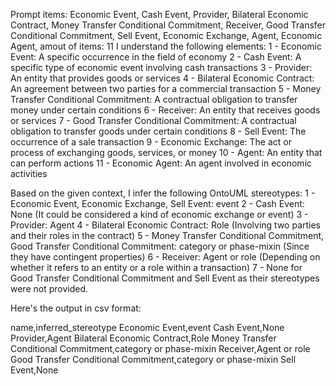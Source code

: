 Prompt items: 
Economic Event, Cash Event, Provider, Bilateral Economic Contract, Money Transfer Conditional Commitment, Receiver, Good Transfer Conditional Commitment, Sell Event, Economic Exchange, Agent, Economic Agent, 
amout of items: 11
 I understand the following elements:
1 - Economic Event: A specific occurrence in the field of economy
2 - Cash Event: A specific type of economic event involving cash transactions
3 - Provider: An entity that provides goods or services
4 - Bilateral Economic Contract: An agreement between two parties for a commercial transaction
5 - Money Transfer Conditional Commitment: A contractual obligation to transfer money under certain conditions
6 - Receiver: An entity that receives goods or services
7 - Good Transfer Conditional Commitment: A contractual obligation to transfer goods under certain conditions
8 - Sell Event: The occurrence of a sale transaction
9 - Economic Exchange: The act or process of exchanging goods, services, or money
10 - Agent: An entity that can perform actions
11 - Economic Agent: An agent involved in economic activities

Based on the given context, I infer the following OntoUML stereotypes:
1 - Economic Event, Economic Exchange, Sell Event: event
2 - Cash Event: None (It could be considered a kind of economic exchange or event)
3 - Provider: Agent
4 - Bilateral Economic Contract: Role (Involving two parties and their roles in the contract)
5 - Money Transfer Conditional Commitment, Good Transfer Conditional Commitment: category or phase-mixin (Since they have contingent properties)
6 - Receiver: Agent or role (Depending on whether it refers to an entity or a role within a transaction)
7 - None for Good Transfer Conditional Commitment and Sell Event as their stereotypes were not provided.

Here's the output in csv format:

name,inferred_stereotype
Economic Event,event
Cash Event,None
Provider,Agent
Bilateral Economic Contract,Role
Money Transfer Conditional Commitment,category or phase-mixin
Receiver,Agent or role
Good Transfer Conditional Commitment,category or phase-mixin
Sell Event,None

